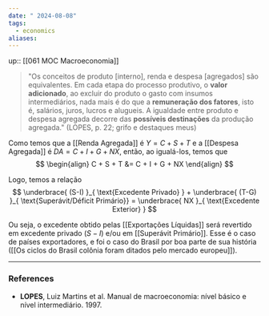 ```yaml
---
date: " 2024-08-08"
tags:
  - economics
aliases:
---
```


up:: [[061 MOC Macroeconomia]]

> "Os conceitos de produto [interno], renda e despesa [agregados] são equivalentes. Em cada etapa do processo produtivo, o **valor adicionado**, ao excluir do produto o gasto com insumos intermediários, nada mais é do que a **remuneração dos fatores**, isto é, salários, juros, lucros e alugueis. 
> A igualdade entre produto e despesa agregada decorre das **possíveis destinações** da produção agregada." (LOPES, p. 22; grifo e destaques meus)

Como temos que a [[Renda Agregada]] é $Y = C + S + T$ e a [[Despesa Agregada]] é $DA = C + I + G + NX$, então, ao igualá-los, temos que
$$
\begin{align}
C + S + T &= C + I + G + NX
\end{align}
$$

Logo, temos a relação
$$
\underbrace{ (S-I) }_{ \text{Excedente Privado} } + \underbrace{ (T-G) }_{ \text{Superávit/Déficit Primário}} = \underbrace{ NX }_{ \text{Excedente Exterior} }
$$

Ou seja, o excedente obtido pelas [[Exportações Líquidas]] será revertido em excedente privado $(S-I)$ e/ou em [[Superávit Primário]]. Esse é o caso de países exportadores, e foi o caso do Brasil por boa parte de sua história ([[Os ciclos do Brasil colônia foram ditados pelo mercado europeu]]).


---
### References
- **LOPES**, Luiz Martins et al. Manual de macroeconomia: nível básico e nível intermediário. 1997.